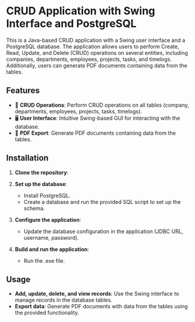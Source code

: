 # CRUD Application with Swing Interface and PostgreSQL

This is a Java-based CRUD application with a Swing user interface and a PostgreSQL database. The application allows users to perform Create, Read, Update, and Delete (CRUD) operations on several entities, including companies, departments, employees, projects, tasks, and timelogs. Additionally, users can generate PDF documents containing data from the tables.

## Features

- 📝 **CRUD Operations**: Perform CRUD operations on all tables (company, departments, employees, projects, tasks, timelogs).
- 🖥️ **User Interface**: Intuitive Swing-based GUI for interacting with the database.
- 📄 **PDF Export**: Generate PDF documents containing data from the tables.

## Installation

1. **Clone the repository**:

2. **Set up the database**:
    - Install PostgreSQL.
    - Create a database and run the provided SQL script to set up the schema.

3. **Configure the application**:
    - Update the database configuration in the application (JDBC URL, username, password).

4. **Build and run the application**:
    - Run the .exe file.

## Usage

- **Add, update, delete, and view records**: Use the Swing interface to manage records in the database tables.
- **Export data**: Generate PDF documents with data from the tables using the provided functionality.
